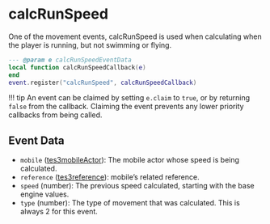 # calcRunSpeed

One of the movement events, calcRunSpeed is used when calculating when the player is running, but not swimming or flying.

```lua
--- @param e calcRunSpeedEventData
local function calcRunSpeedCallback(e)
end
event.register("calcRunSpeed", calcRunSpeedCallback)
```

!!! tip
	An event can be claimed by setting `e.claim` to `true`, or by returning `false` from the callback. Claiming the event prevents any lower priority callbacks from being called.

## Event Data

* `mobile` ([tes3mobileActor](../../types/tes3mobileActor)): The mobile actor whose speed is being calculated.
* `reference` ([tes3reference](../../types/tes3reference)): mobile’s related reference.
* `speed` (number): The previous speed calculated, starting with the base engine values.
* `type` (number): The type of movement that was calculated. This is always 2 for this event.

